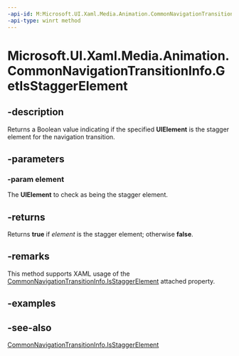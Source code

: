 ```yaml
---
-api-id: M:Microsoft.UI.Xaml.Media.Animation.CommonNavigationTransitionInfo.GetIsStaggerElement(Microsoft.UI.Xaml.UIElement)
-api-type: winrt method
---
```


<!-- Method syntax
public bool GetIsStaggerElement(Windows.UI.Xaml.UIElement element)
-->

# Microsoft.UI.Xaml.Media.Animation.CommonNavigationTransitionInfo.GetIsStaggerElement

## -description
Returns a Boolean value indicating if the specified **UIElement** is the stagger element for the navigation transition.

## -parameters
### -param element
The **UIElement** to check as being the stagger element.

## -returns
Returns **true** if *element* is the stagger element; otherwise **false**.

## -remarks
This method supports XAML usage of the [CommonNavigationTransitionInfo.IsStaggerElement](/windows/winui/api/microsoft.ui.xaml.media.animation.commonnavigationtransitioninfo#xaml-attached-properties) attached property.

## -examples

## -see-also
[CommonNavigationTransitionInfo.IsStaggerElement](/windows/winui/api/microsoft.ui.xaml.media.animation.commonnavigationtransitioninfo#xaml-attached-properties)
